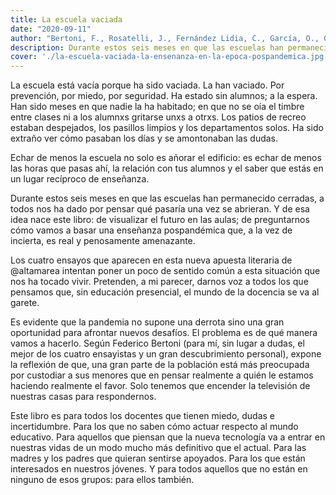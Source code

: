 ```yaml
---
title: La escuela vaciada
date: "2020-09-11"
author: "Bertoni, F., Rosatelli, J., Fernández Lidia, C., García, O., Galindo, E., Llovet, J"
description: Durante estos seis meses en que las escuelas han permanecido cerradas, a todos nos ha dado por pensar qué pasaría una vez se abrieran. Y de esa idea nace este libro. De visualizar el futuro en las aulas; de preguntarnos cómo vamos a basar una enseñanza pospandémica que, a la vez de incierta, es real y penosamente amenazante..
cover: './la-escuela-vaciada-la-ensenanza-en-la-epoca-pospandemica.jpg'
---
```


La escuela está vacía porque ha sido vaciada. La han vaciado. Por prevención, por miedo, por seguridad.
Ha estado sin alumnos; a la espera. Han sido meses en que nadie la ha habitado; en que no se oía el timbre entre clases ni a los alumnxs gritarse unxs a otrxs. Los patios de recreo estaban despejados, los pasillos limpios y los departamentos solos. Ha sido extraño ver cómo pasaban los días y se amontonaban las dudas.

Echar de menos la escuela no solo es añorar el edificio: es echar de menos las horas que pasas ahí, la relación con tus alumnos y el saber que estás en un lugar recíproco de enseñanza.

Durante estos seis meses en que las escuelas han permanecido cerradas, a todos nos ha dado por pensar qué pasaría una vez se abrieran.
Y de esa idea nace este libro: de visualizar el futuro en las aulas; de preguntarnos cómo vamos a basar una enseñanza pospandémica que, a la vez de incierta, es real y penosamente amenazante.

Los cuatro ensayos que aparecen en esta nueva apuesta literaria de @altamarea intentan poner un poco de sentido común a esta situación que nos ha tocado vivir. Pretenden, a mi parecer, darnos voz a todos los que pensamos que, sin educación presencial, el mundo de la docencia se va al garete.

Es evidente que la pandemia no supone una derrota sino una gran oportunidad para afrontar nuevos desafíos. El problema es de qué manera vamos a hacerlo. Según Federico Bertoni (para mí, sin lugar a dudas, el mejor de los cuatro ensayistas y un gran descubrimiento personal), expone la reflexión de que, una gran parte de la población está más preocupada por custodiar a sus menores que en pensar realmente a quién le estamos haciendo realmente el favor. Solo tenemos que encender la televisión de nuestras casas para respondernos.

Este libro es para todos los docentes que tienen miedo, dudas e incertidumbre. Para los que no saben cómo actuar respecto al mundo educativo. Para aquellos que piensan que la nueva tecnología va a entrar en nuestras vidas de un modo mucho más definitivo que el actual. Para las madres y los padres que quieran sentirse apoyados. Para los que están interesados en nuestros jóvenes. Y para todos aquellos que no están en ninguno de esos grupos: para ellos también.
